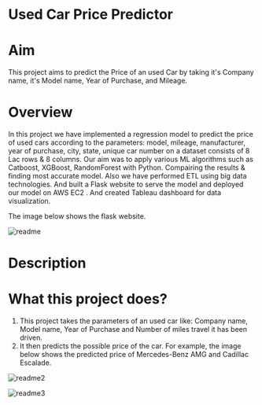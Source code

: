# Used Car Price Predictor


# Aim
This project aims to predict the Price of an used Car by taking it's Company name, it's Model name, Year of Purchase, and Mileage.


# Overview 
In this project we have implemented a regression model to predict the price of used cars according to the parameters: model, mileage, manufacturer, year of purchase, city, state, unique car number on a dataset consists of 8 Lac rows & 8 columns. Our aim was to apply various ML algorithms such as Catboost, XGBoost, RandomForest with Python. Compairing the results & finding most accurate model. Also we have performed ETL using big data technologies. And built a Flask website to serve the model and deployed our model on AWS EC2 . And created Tableau dashboard for data visualization.

The image below shows the flask website.

![readme](https://github.com/RinkiDarade98/project/assets/129477415/5c7b156a-e364-4017-a5e7-621e1d09a27c)


# Description
 # What this project does?
 1. This project takes the parameters of an used car like: Company name, Model name, Year of Purchase and Number of miles travel it has been driven.
 2. It then predicts the possible price of the car. For example, the image below shows the predicted price of Mercedes-Benz AMG and Cadillac Escalade.


![readme2](https://github.com/RinkiDarade98/project/assets/129477415/240eb5b3-cd8d-4dd4-a0ce-e65d10f4f3cd)



![readme3](https://github.com/RinkiDarade98/project/assets/129477415/fa862d20-4d66-474b-bf5b-b195678e0cf5)
